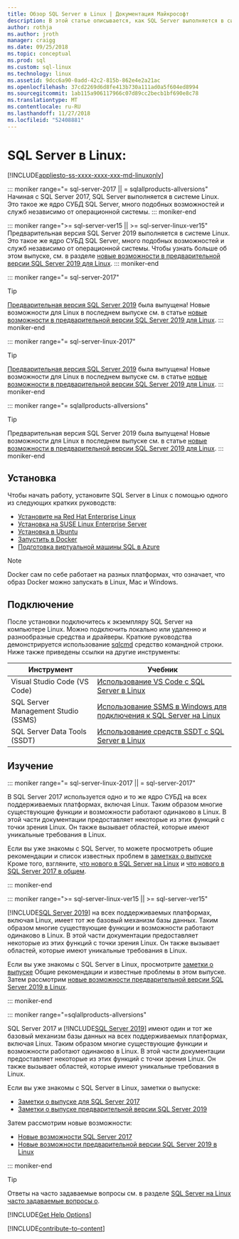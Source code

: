 ```yaml
---
title: Обзор SQL Server в Linux | Документация Майкрософт
description: В этой статье описывается, как SQL Server выполняется в системе Linux и предоставляет сведения о том, как для получения дополнительных сведений.
author: rothja
ms.author: jroth
manager: craigg
ms.date: 09/25/2018
ms.topic: conceptual
ms.prod: sql
ms.custom: sql-linux
ms.technology: linux
ms.assetid: 9dcc6a90-0add-42c2-815b-862e4e2a21ac
ms.openlocfilehash: 37cd2269d6d8fe413b730a111ad0a5f604ed8994
ms.sourcegitcommit: 1ab115a906117966c07d89cc2becb1bf690e8c78
ms.translationtype: MT
ms.contentlocale: ru-RU
ms.lasthandoff: 11/27/2018
ms.locfileid: "52408881"
---
```

# <a name="sql-server-on-linux"></a>SQL Server в Linux:

[!INCLUDE[appliesto-ss-xxxx-xxxx-xxx-md-linuxonly](../includes/appliesto-ss-xxxx-xxxx-xxx-md-linuxonly.md)]

::: moniker range="= sql-server-2017 || = sqlallproducts-allversions"
Начиная с SQL Server 2017, SQL Server выполняется в системе Linux. Это такое же ядро СУБД SQL Server, много подобных возможностей и служб независимо от операционной системы.
::: moniker-end

::: moniker range=">= sql-server-ver15 || >= sql-server-linux-ver15"
Предварительная версия SQL Server 2019 выполняется в системе Linux. Это такое же ядро СУБД SQL Server, много подобных возможностей и служб независимо от операционной системы. Чтобы узнать больше об этом выпуске, см. в разделе [новые возможности в предварительной версии SQL Server 2019 для Linux](../sql-server/what-s-new-in-sql-server-ver15.md#sqllinux).
::: moniker-end

::: moniker range="= sql-server-2017"
> [!TIP]
> [Предварительная версия SQL Server 2019](sql-server-linux-overview.md?view=sql-server-ver15) была выпущена! Новые возможности для Linux в последнем выпуске см. в статье [новые возможности в предварительной версии SQL Server 2019 для Linux](../sql-server/what-s-new-in-sql-server-ver15.md?view=sql-server-ver15#sqllinux).
::: moniker-end

::: moniker range="= sql-server-linux-2017"
> [!TIP]
> [Предварительная версия SQL Server 2019](sql-server-linux-overview.md?view=sql-server-linux-ver15) была выпущена! Новые возможности для Linux в последнем выпуске см. в статье [новые возможности в предварительной версии SQL Server 2019 для Linux](../sql-server/what-s-new-in-sql-server-ver15.md?view=sql-server-linux-ver15#sqllinux).
::: moniker-end

::: moniker range="= sqlallproducts-allversions"
> [!TIP]
> Предварительная версия SQL Server 2019 была выпущена! Новые возможности для Linux в последнем выпуске см. в статье [новые возможности в предварительной версии SQL Server 2019 для Linux](../sql-server/what-s-new-in-sql-server-ver15.md#sqllinux).
::: moniker-end

## <a name="install"></a>Установка

Чтобы начать работу, установите SQL Server в Linux с помощью одного из следующих кратких руководств:

- [Установите на Red Hat Enterprise Linux](quickstart-install-connect-red-hat.md)
- [Установка на SUSE Linux Enterprise Server](quickstart-install-connect-suse.md)
- [Установка в Ubuntu](quickstart-install-connect-ubuntu.md)
- [Запустить в Docker](quickstart-install-connect-docker.md)
- [Подготовка виртуальной машины SQL в Azure](/azure/virtual-machines/linux/sql/provision-sql-server-linux-virtual-machine?toc=%2fsql%2flinux%2ftoc.json)

> [!NOTE]
> Docker сам по себе работает на разных платформах, что означает, что образ Docker можно запускать в Linux, Mac и Windows.

## <a name="connect"></a>Подключение

После установки подключитесь к экземпляру SQL Server на компьютере Linux. Можно подключить локально или удаленно и разнообразные средства и драйверы. Краткие руководства демонстрируется использование [sqlcmd](sql-server-linux-setup-tools.md) средство командной строки. Ниже также приведены ссылки на другие инструменты:

| Инструмент | Учебник |
|-----|-----|
| Visual Studio Code (VS Code) | [Использование VS Code с SQL Server в Linux](sql-server-linux-develop-use-vscode.md) |
| SQL Server Management Studio (SSMS) | [Использование SSMS в Windows для подключения к SQL Server на Linux](sql-server-linux-manage-ssms.md) |
| SQL Server Data Tools (SSDT) | [Использование средств SSDT с SQL Server в Linux](sql-server-linux-develop-use-ssdt.md) |

## <a name="explore"></a>Изучение

<!--SQL Server 2017 on Linux-->
::: moniker range="= sql-server-linux-2017 || = sql-server-2017"

В SQL Server 2017 используется одно и то же ядро СУБД на всех поддерживаемых платформах, включая Linux. Таким образом многие существующие функции и возможности работают одинаково в Linux. В этой части документации предоставляет некоторые из этих функций с точки зрения Linux. Он также вызывает областей, которые имеют уникальные требования в Linux.

Если вы уже знакомы с SQL Server, то можете просмотреть общие рекомендации и список известных проблем в [заметках о выпуске](sql-server-linux-release-notes.md) Кроме того, взгляните, [что нового в SQL Server на Linux](sql-server-linux-whats-new.md) и [что нового в SQL Server 2017 в общем](../sql-server/what-s-new-in-sql-server-2017.md).

::: moniker-end
<!--SQL Server 2019 on Linux-->
::: moniker range=">= sql-server-linux-ver15 || >= sql-server-ver15"

[!INCLUDE[SQL Server 2019](../includes/sssqlv15-md.md)] на всех поддерживаемых платформах, включая Linux, имеет тот же базовый механизм базы данных. Таким образом многие существующие функции и возможности работают одинаково в Linux. В этой части документации предоставляет некоторые из этих функций с точки зрения Linux. Он также вызывает областей, которые имеют уникальные требования в Linux.

Если вы уже знакомы с SQL Server в Linux, просмотрите [заметки о выпуске](sql-server-linux-release-notes-2019.md) Общие рекомендации и известные проблемы в этом выпуске. Затем рассмотрим [новые возможности предварительной версии SQL Server 2019 в Linux](../sql-server/what-s-new-in-sql-server-ver15.md?view=sql-server-ver15).

::: moniker-end

<!--SQL Server All Versions-->
::: moniker range="=sqlallproducts-allversions"

SQL Server 2017 и [!INCLUDE[SQL Server 2019](../includes/sssqlv15-md.md)] имеют один и тот же базовый механизм базы данных на всех поддерживаемых платформах, включая Linux. Таким образом многие существующие функции и возможности работают одинаково в Linux. В этой части документации предоставляет некоторые из этих функций с точки зрения Linux. Он также вызывает областей, которые имеют уникальные требования в Linux.

Если вы уже знакомы с SQL Server в Linux, заметки о выпуске:

- [Заметки о выпуске для SQL Server 2017](sql-server-linux-release-notes.md)
- [Заметки о выпуске предварительной версии SQL Server 2019](sql-server-linux-release-notes-2019.md)

Затем рассмотрим новые возможности:

- [Новые возможности SQL Server 2017](sql-server-linux-whats-new.md)
- [Новые возможности предварительной версии SQL Server 2019 в Linux](../sql-server/what-s-new-in-sql-server-ver15.md#sqllinux)

::: moniker-end

> [!TIP]
> Ответы на часто задаваемые вопросы см. в разделе [SQL Server на Linux часто задаваемые вопросы о](sql-server-linux-faq.md).

[!INCLUDE[Get Help Options](../includes/paragraph-content/get-help-options.md)]

[!INCLUDE[contribute-to-content](../includes/paragraph-content/contribute-to-content.md)]
